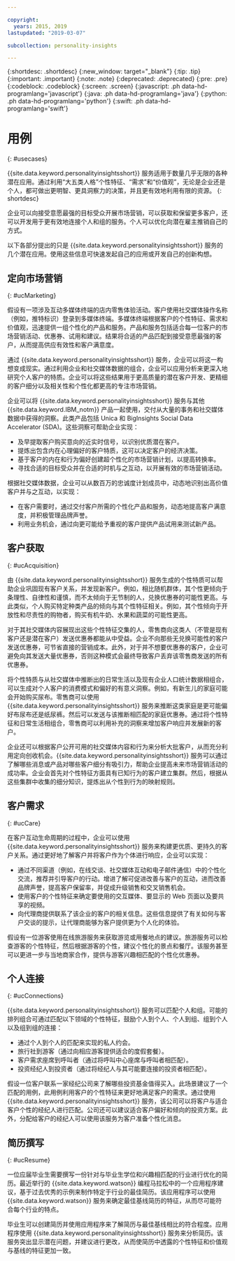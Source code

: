 ```yaml
---

copyright:
  years: 2015, 2019
lastupdated: "2019-03-07"

subcollection: personality-insights

---
```


{:shortdesc: .shortdesc}
{:new_window: target="_blank"}
{:tip: .tip}
{:important: .important}
{:note: .note}
{:deprecated: .deprecated}
{:pre: .pre}
{:codeblock: .codeblock}
{:screen: .screen}
{:javascript: .ph data-hd-programlang='javascript'}
{:java: .ph data-hd-programlang='java'}
{:python: .ph data-hd-programlang='python'}
{:swift: .ph data-hd-programlang='swift'}

# 用例
{: #usecases}

{{site.data.keyword.personalityinsightsshort}} 服务适用于数量几乎无限的各种潜在应用。通过利用“大五类人格”个性特征、“需求”和“价值观”，无论是企业还是个人，都可做出更明智、更具洞察力的决策，并且更有效地利用有限的资源。
{: shortdesc}

企业可以向接受意愿最强的目标受众开展市场营销，可以获取和保留更多客户，还可以开发用于更有效地连接个人和组的服务。个人可以优化向潜在雇主推销自己的方式。

以下各部分提出的只是 {{site.data.keyword.personalityinsightsshort}} 服务的几个潜在应用。使用这些信息可快速发起自己的应用或开发自己的创新构想。

## 定向市场营销
{: #ucMarketing}

假设有一项涉及互动多媒体终端的店内零售体验活动。客户使用社交媒体操作名称（例如，推特标识）登录到多媒体终端。多媒体终端根据客户的个性特征、需求和价值观，迅速提供一组个性化的产品和服务。产品和服务包括适合每一位客户的市场营销活动、优惠券、试用和建议。结果将合适的产品匹配到接受意愿最强的客户，从而提高供应有效性和客户满意度。

通过 {{site.data.keyword.personalityinsightsshort}} 服务，企业可以将这一构想变成现实。通过利用企业和社交媒体数据的组合，企业可以应用分析来更深入地研究个人客户的特质。企业可以将这些结果用于更高质量的潜在客户开发、更精细的客户细分以及相关性和个性化都更高的专注市场营销。

企业可以将 {{site.data.keyword.personalityinsightsshort}} 服务与其他 {{site.data.keyword.IBM_notm}} 产品一起使用，交付从大量的事务和社交媒体数据中获得的洞察。此类产品包括 Unica 和 BigInsights Social Data Accelerator (SDA)。这些洞察可帮助企业实现：

-  及早提取客户购买意向的近实时信号，以识别优质潜在客户。
-   提炼出包含内在心理偏好的客户特质，这可以决定客户的经济决策。
-   基于客户的内在和行为偏好创建超个性化的市场营销计划，以提高转换率。
-   寻找合适的目标受众并在合适的时机与之互动，以开展有效的市场营销活动。

根据社交媒体数据，企业可以从数百万的忠诚度计划成员中，动态地识别出高价值客户并与之互动，以实现：

- 在客户需要时，通过交付客户所需的个性化产品和服务，动态地提高客户满意度，并积极管理品牌声誉。
- 利用业务机会，通过向更可能给予重视的客户提供产品试用来测试新产品。

## 客户获取
{: #ucAcquisition}

由 {{site.data.keyword.personalityinsightsshort}} 服务生成的个性特质可以帮助企业巩固现有客户关系，并发现新客户。例如，相比随机群体，其个性更倾向于条理性、自律性和谨慎，而不太倾向于无节制的人，兑换优惠券的可能性更高。与此类似，个人购买特定种类产品的倾向与其个性特征相关。例如，其个性倾向于开放性和尽责性的购物者，购买有机牛奶、水果和蔬菜的可能性更高。

对于其社交媒体内容展现出这些个性特征交集的人，零售商向这类人（不管是现有客户还是潜在客户）发送优惠券都能从中受益。企业不向那些无兑换可能性的客户发送优惠券，可节省直接的营销成本。此外，对于并不想要优惠券的客户，企业可避免向其发送大量优惠券，否则这种模式会最终导致客户丢弃该零售商发送的所有优惠券。

将个性特质与从社交媒体中推断出的日常生活以及现有企业人口统计数据相组合，可以生成对个人客户的消费模式和偏好的有意义洞察。例如，有新生儿的家庭可能会开始购买尿布。零售商可以使用 {{site.data.keyword.personalityinsightsshort}} 服务来推断这类家庭是更可能偏好布尿布还是纸尿裤。然后可以发送与该推断相匹配的家庭优惠券。通过将个性特征和日常生活相组合，零售商可以利用补充的洞察来增加客户响应并发展新的客户。

企业还可以根据客户公开可用的社交媒体内容和行为来分析大批客户，从而充分利用定向创收机会。{{site.data.keyword.personalityinsightsshort}} 服务可以通过了解哪些消息或产品对哪些客户细分有吸引力，帮助企业提高未来市场营销活动的成功率。企业会首先对个性特征方面具有已知行为的客户建立集群。然后，根据从这些集群中收集的细分知识，提炼出从个性到行为的映射规则。

## 客户需求
{: #ucCare}

在客户互动生命周期的过程中，企业可以使用 {{site.data.keyword.personalityinsightsshort}} 服务来构建更优质、更持久的客户关系。通过更好地了解客户并将客户作为个体进行响应，企业可以实现：

-   通过不同渠道（例如，在线交谈、社交媒体互动和电子邮件通信）中的个性化交流，推荐并引导客户的行动。增进了解可促进改善与客户的互动，进而改善品牌声誉，提高客户保留率，并促成升级销售和交叉销售机会。
-   使用客户的个性特征来确定要使用的交互媒体、要显示的 Web 页面以及要共享的视频。
-   向代理商提供联系了该企业的客户的相关信息。这些信息提供了有关如何与客户交谈的提示，让代理商能够为客户提供更为个人化的体验。

假设有一位游客使用在线旅游服务来获取游览或用餐地点的建议。旅游服务可以检查游客的个性特征，然后根据游客的个性，建议个性化的景点和餐厅。该服务甚至可以更进一步与当地商家合作，提供与游客兴趣相匹配的个性化优惠券。

## 个人连接
{: #ucConnections}

{{site.data.keyword.personalityinsightsshort}} 服务可以匹配个人和组。可能的排列组合可通过匹配以下领域的个性特征，鼓励个人到个人、个人到组、组到个人以及组到组的连接：

<!--

Healthcare provider to patient. A cognitive-care use case developed by the {{site.data.keyword.IBM_notm}} Australia team improves the satisfaction level of such interactions by matching patients with doctors who have a compatible personality.

-->

-   通过个人到个人的匹配来实现的私人约会。
-   旅行社到游客（通过向相应游客提供适合的度假套餐）。
-   客户需求座席到呼叫者（通过将呼叫中心座席与呼叫者相匹配）。
-   投资经纪人到投资者（通过将经纪人与其可能要连接的投资者相匹配）。

假设一位客户联系一家经纪公司来了解哪些投资基金值得买入。此场景建议了一个匹配的用例，此用例利用客户的个性特征来更好地满足客户的需求。通过使用 {{site.data.keyword.personalityinsightsshort}} 服务，该公司可以将客户与适合客户个性的经纪人进行匹配。公司还可以建议适合客户偏好和倾向的投资方案。此外，分配给客户的经纪人可以使用该服务为客户准备个性化消息。

## 简历撰写
{: #ucResume}

一位应届毕业生需要撰写一份针对与毕业生学位和兴趣相匹配的行业进行优化的简历。最近举行的 {{site.data.keyword.watson}} 编程马拉松中的一个应用程序建议，基于过去优秀的示例来制作特定于行业的最佳简历。该应用程序可以使用 {{site.data.keyword.watson}} 服务来确定最佳基线简历的特征，从而尽可能符合每个行业的特点。

毕业生可以创建简历并使用应用程序来了解简历与最佳基线相比的符合程度。应用程序使用 {{site.data.keyword.personalityinsightsshort}} 服务来分析简历。该服务突出显示潜在问题，并建议进行更改，从而使简历中透露的个性特征和价值观与基线的特征更加一致。
